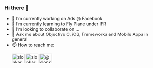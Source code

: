 ### Hi there 👋

- 🔭 I’m currently working on Ads @ Facebook
- 🌱 I’m currently learning to Fly Plane under IFR
- 👯 I’m looking to collaborate on ...
- 💬 Ask me about Objective C, iOS, Frameworks and Mobile Apps in general
- 📫 How to reach me: <p><a href="https://linkedin.com/in/slonkar" target="blank"><img align="center" src="https://raw.githubusercontent.com/rahuldkjain/github-profile-readme-generator/master/src/images/icons/Social/linked-in-alt.svg" alt="slonkar" height="30" width="40" /></a>
<a href="https://stackoverflow.com/users/slonkar" target="blank"><img align="center" src="https://raw.githubusercontent.com/rahuldkjain/github-profile-readme-generator/master/src/images/icons/Social/stack-overflow.svg" alt="slonkar" height="30" width="40" /></a>
<a href="https://medium.com/@slonkar" target="blank"><img align="center" src="https://raw.githubusercontent.com/rahuldkjain/github-profile-readme-generator/master/src/images/icons/Social/medium.svg" alt="@slonkar" height="30" width="40" /></a>
</p>


